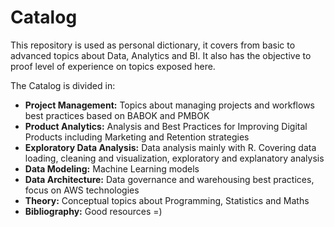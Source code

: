 # Catalog

This repository is used as personal dictionary, it covers from basic to advanced topics about Data, Analytics and BI. It also has the objective to proof level of experience on topics exposed here.

The Catalog is divided in:
* **Project Management:** Topics about managing projects and workflows best practices based on BABOK and PMBOK
* **Product Analytics:** Analysis and Best Practices for Improving Digital Products including Marketing and Retention strategies 
* **Exploratory Data Analysis:** Data analysis mainly with R. Covering data loading, cleaning and visualization, exploratory and explanatory analysis
* **Data Modeling:** Machine Learning models
* **Data Architecture:** Data governance and warehousing best practices, focus on AWS technologies
* **Theory:** Conceptual topics about Programming, Statistics and Maths
* **Bibliography:** Good resources =) 
